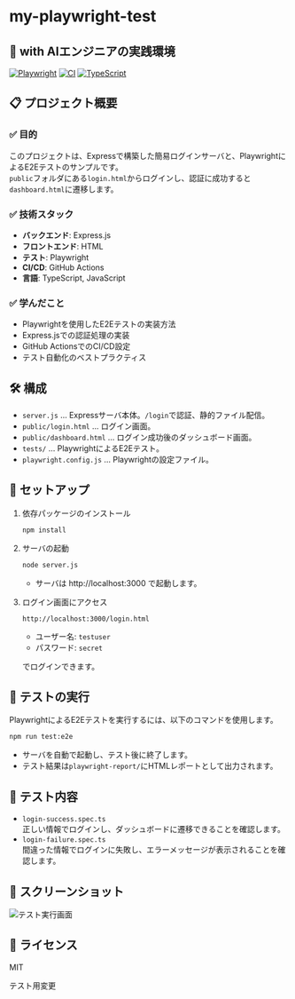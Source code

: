 # my-playwright-test

## 🚀 with AIエンジニアの実践環境
[![Playwright](https://img.shields.io/badge/Playwright-2EAD33?style=flat&logo=playwright&logoColor=white)](https://playwright.dev)
[![CI](https://img.shields.io/badge/CI-GitHub%20Actions-2088FF?style=flat&logo=github-actions&logoColor=white)](https://github.com/features/actions)
[![TypeScript](https://img.shields.io/badge/TypeScript-3178C6?style=flat&logo=typescript&logoColor=white)](https://www.typescriptlang.org)

## 📋 プロジェクト概要

### ✅ 目的
このプロジェクトは、Expressで構築した簡易ログインサーバと、PlaywrightによるE2Eテストのサンプルです。  
`public`フォルダにある`login.html`からログインし、認証に成功すると`dashboard.html`に遷移します。

### ✅ 技術スタック
- **バックエンド**: Express.js
- **フロントエンド**: HTML
- **テスト**: Playwright
- **CI/CD**: GitHub Actions
- **言語**: TypeScript, JavaScript

### ✅ 学んだこと
- Playwrightを使用したE2Eテストの実装方法
- Express.jsでの認証処理の実装
- GitHub ActionsでのCI/CD設定
- テスト自動化のベストプラクティス

## 🛠️ 構成

- `server.js` … Expressサーバ本体。`/login`で認証、静的ファイル配信。
- `public/login.html` … ログイン画面。
- `public/dashboard.html` … ログイン成功後のダッシュボード画面。
- `tests/` … PlaywrightによるE2Eテスト。
- `playwright.config.js` … Playwrightの設定ファイル。

## 🚀 セットアップ

1. 依存パッケージのインストール

   ```bash
   npm install
   ```

2. サーバの起動

   ```bash
   node server.js
   ```

   - サーバは http://localhost:3000 で起動します。

3. ログイン画面にアクセス

   ```
   http://localhost:3000/login.html
   ```

   - ユーザー名: `testuser`
   - パスワード: `secret`

   でログインできます。

## 🧪 テストの実行

PlaywrightによるE2Eテストを実行するには、以下のコマンドを使用します。

```bash
npm run test:e2e
```

- サーバを自動で起動し、テスト後に終了します。
- テスト結果は`playwright-report/`にHTMLレポートとして出力されます。

## 📝 テスト内容

- `login-success.spec.ts`  
  正しい情報でログインし、ダッシュボードに遷移できることを確認します。
- `login-failure.spec.ts`  
  間違った情報でログインに失敗し、エラーメッセージが表示されることを確認します。

## 📸 スクリーンショット

![テスト実行画面](https://github.com/MoriEiichi/my-playwright-test/raw/main/test-results/screenshot.png)

## 📄 ライセンス

MIT

テスト用変更